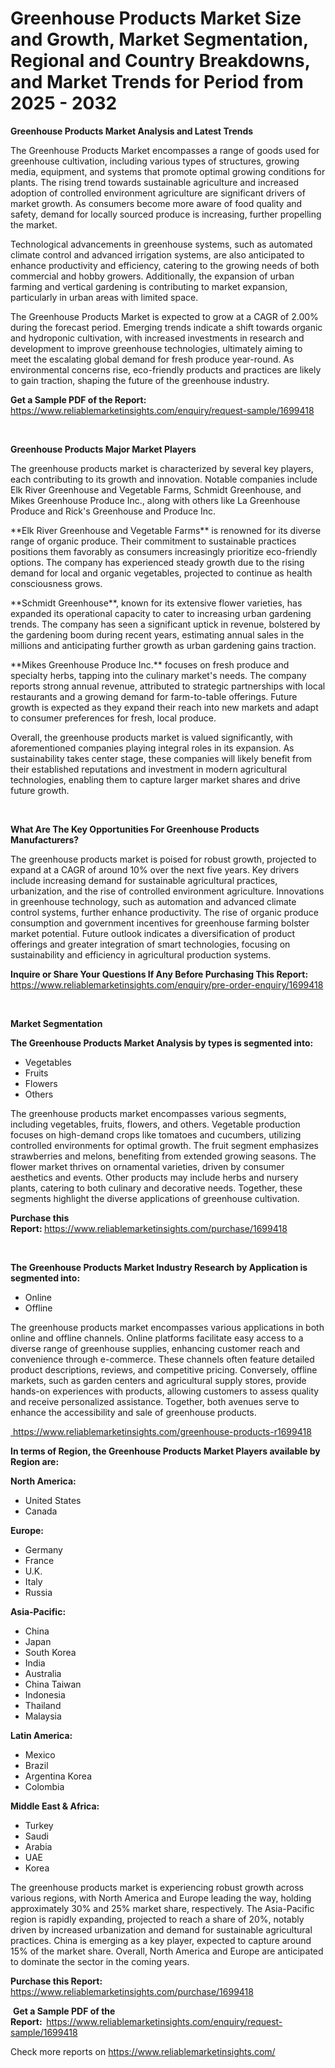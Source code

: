 <p><h1>Greenhouse Products Market Size and Growth, Market Segmentation, Regional and Country Breakdowns, and Market Trends for Period from 2025 -  2032</h1></p><p><strong>Greenhouse Products Market Analysis and Latest Trends</strong></p>
<p><p>The Greenhouse Products Market encompasses a range of goods used for greenhouse cultivation, including various types of structures, growing media, equipment, and systems that promote optimal growing conditions for plants. The rising trend towards sustainable agriculture and increased adoption of controlled environment agriculture are significant drivers of market growth. As consumers become more aware of food quality and safety, demand for locally sourced produce is increasing, further propelling the market.</p><p>Technological advancements in greenhouse systems, such as automated climate control and advanced irrigation systems, are also anticipated to enhance productivity and efficiency, catering to the growing needs of both commercial and hobby growers. Additionally, the expansion of urban farming and vertical gardening is contributing to market expansion, particularly in urban areas with limited space.</p><p>The Greenhouse Products Market is expected to grow at a CAGR of 2.00% during the forecast period. Emerging trends indicate a shift towards organic and hydroponic cultivation, with increased investments in research and development to improve greenhouse technologies, ultimately aiming to meet the escalating global demand for fresh produce year-round. As environmental concerns rise, eco-friendly products and practices are likely to gain traction, shaping the future of the greenhouse industry.</p></p>
<p><strong>Get a Sample PDF of the Report:&nbsp;</strong> <a href="https://www.reliablemarketinsights.com/enquiry/request-sample/1699418?utm_campaign=3560&utm_medium=2&utm_source=Github&utm_content=ia&utm_term=04042025&utm_id=greenhouse-products">https://www.reliablemarketinsights.com/enquiry/request-sample/1699418</a></p>
<p>&nbsp;</p>
<p><strong>Greenhouse Products Major Market Players</strong></p>
<p><p>The greenhouse products market is characterized by several key players, each contributing to its growth and innovation. Notable companies include Elk River Greenhouse and Vegetable Farms, Schmidt Greenhouse, and Mikes Greenhouse Produce Inc., along with others like La Greenhouse Produce and Rick's Greenhouse and Produce Inc.</p><p>**Elk River Greenhouse and Vegetable Farms** is renowned for its diverse range of organic produce. Their commitment to sustainable practices positions them favorably as consumers increasingly prioritize eco-friendly options. The company has experienced steady growth due to the rising demand for local and organic vegetables, projected to continue as health consciousness grows.</p><p>**Schmidt Greenhouse**, known for its extensive flower varieties, has expanded its operational capacity to cater to increasing urban gardening trends. The company has seen a significant uptick in revenue, bolstered by the gardening boom during recent years, estimating annual sales in the millions and anticipating further growth as urban gardening gains traction.</p><p>**Mikes Greenhouse Produce Inc.** focuses on fresh produce and specialty herbs, tapping into the culinary market's needs. The company reports strong annual revenue, attributed to strategic partnerships with local restaurants and a growing demand for farm-to-table offerings. Future growth is expected as they expand their reach into new markets and adapt to consumer preferences for fresh, local produce.</p><p>Overall, the greenhouse products market is valued significantly, with aforementioned companies playing integral roles in its expansion. As sustainability takes center stage, these companies will likely benefit from their established reputations and investment in modern agricultural technologies, enabling them to capture larger market shares and drive future growth.</p></p>
<p>&nbsp;</p>
<p><strong>What Are The Key Opportunities For Greenhouse Products Manufacturers?</strong></p>
<p><p>The greenhouse products market is poised for robust growth, projected to expand at a CAGR of around 10% over the next five years. Key drivers include increasing demand for sustainable agricultural practices, urbanization, and the rise of controlled environment agriculture. Innovations in greenhouse technology, such as automation and advanced climate control systems, further enhance productivity. The rise of organic produce consumption and government incentives for greenhouse farming bolster market potential. Future outlook indicates a diversification of product offerings and greater integration of smart technologies, focusing on sustainability and efficiency in agricultural production systems.</p></p>
<p><strong>Inquire or Share Your Questions If Any Before Purchasing This Report:</strong> <a href="https://www.reliablemarketinsights.com/enquiry/pre-order-enquiry/1699418?utm_campaign=3560&utm_medium=2&utm_source=Github&utm_content=ia&utm_term=04042025&utm_id=greenhouse-products">https://www.reliablemarketinsights.com/enquiry/pre-order-enquiry/1699418</a></p>
<p>&nbsp;</p>
<p><strong>Market Segmentation</strong></p>
<p><strong>The Greenhouse Products Market Analysis by types is segmented into:</strong></p>
<p><ul><li>Vegetables</li><li>Fruits</li><li>Flowers</li><li>Others</li></ul></p>
<p><p>The greenhouse products market encompasses various segments, including vegetables, fruits, flowers, and others. Vegetable production focuses on high-demand crops like tomatoes and cucumbers, utilizing controlled environments for optimal growth. The fruit segment emphasizes strawberries and melons, benefiting from extended growing seasons. The flower market thrives on ornamental varieties, driven by consumer aesthetics and events. Other products may include herbs and nursery plants, catering to both culinary and decorative needs. Together, these segments highlight the diverse applications of greenhouse cultivation.</p></p>
<p><strong>Purchase this Report:&nbsp;</strong><a href="https://www.reliablemarketinsights.com/purchase/1699418?utm_campaign=3560&utm_medium=2&utm_source=Github&utm_content=ia&utm_term=04042025&utm_id=greenhouse-products">https://www.reliablemarketinsights.com/purchase/1699418</a></p>
<p>&nbsp;</p>
<p><strong>The Greenhouse Products Market Industry Research by Application is segmented into:</strong></p>
<p><ul><li>Online</li><li>Offline</li></ul></p>
<p><p>The greenhouse products market encompasses various applications in both online and offline channels. Online platforms facilitate easy access to a diverse range of greenhouse supplies, enhancing customer reach and convenience through e-commerce. These channels often feature detailed product descriptions, reviews, and competitive pricing. Conversely, offline markets, such as garden centers and agricultural supply stores, provide hands-on experiences with products, allowing customers to assess quality and receive personalized assistance. Together, both avenues serve to enhance the accessibility and sale of greenhouse products.</p></p>
<p><a href="https://www.reliablemarketinsights.com/greenhouse-products-r1699418?utm_campaign=3560&utm_medium=2&utm_source=Github&utm_content=ia&utm_term=04042025&utm_id=greenhouse-products">&nbsp;https://www.reliablemarketinsights.com/greenhouse-products-r1699418</a></p>
<p><strong>In terms of Region, the Greenhouse Products Market Players available by Region are:</strong></p>
<p>
    <p> <strong> North America: </strong>
        <ul>
            <li>United States</li>
            <li>Canada</li>
        </ul>
        </p> 
    <p> <strong> Europe: </strong>
        <ul>
            <li>Germany</li>
            <li>France</li>
            <li>U.K.</li>
            <li>Italy</li>
            <li>Russia</li>
        </ul>
        </p> 
    <p> <strong> Asia-Pacific: </strong>
        <ul>
            <li>China</li>
            <li>Japan</li>
            <li>South Korea</li>
            <li>India</li>
            <li>Australia</li>
            <li>China Taiwan</li>
            <li>Indonesia</li>
            <li>Thailand</li>
            <li>Malaysia</li>
        </ul>
        </p> 
    <p> <strong> Latin America: </strong>
        <ul>
            <li>Mexico</li>
            <li>Brazil</li>
            <li>Argentina Korea</li>
            <li>Colombia</li>
        </ul>
        </p> 
    <p> <strong> Middle East & Africa: </strong>
        <ul>
            <li>Turkey</li>
            <li>Saudi</li>
            <li>Arabia</li>
            <li>UAE</li>
            <li>Korea</li>
        </ul>
    </p>
    </p>
<p><p>The greenhouse products market is experiencing robust growth across various regions, with North America and Europe leading the way, holding approximately 30% and 25% market share, respectively. The Asia-Pacific region is rapidly expanding, projected to reach a share of 20%, notably driven by increased urbanization and demand for sustainable agricultural practices. China is emerging as a key player, expected to capture around 15% of the market share. Overall, North America and Europe are anticipated to dominate the sector in the coming years.</p></p>
<p><strong>Purchase this Report: </strong><a href="https://www.reliablemarketinsights.com/purchase/1699418?utm_campaign=3560&utm_medium=2&utm_source=Github&utm_content=ia&utm_term=04042025&utm_id=greenhouse-products">https://www.reliablemarketinsights.com/purchase/1699418</a></p>
<p>&nbsp;<strong>Get a Sample PDF of the Report:&nbsp;&nbsp;</strong><a href="https://www.reliablemarketinsights.com/enquiry/request-sample/1699418?utm_campaign=3560&utm_medium=2&utm_source=Github&utm_content=ia&utm_term=04042025&utm_id=greenhouse-products">https://www.reliablemarketinsights.com/enquiry/request-sample/1699418</a></p>
<p><strong></strong></p>
<p>Check more reports on <a href="https://www.reliablemarketinsights.com/?utm_campaign=3560&utm_medium=2&utm_source=Github&utm_content=ia&utm_term=04042025&utm_id=greenhouse-products">https://www.reliablemarketinsights.com/</a></p>
